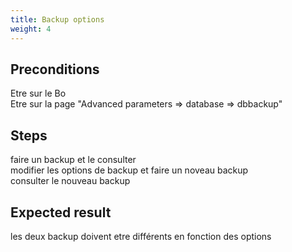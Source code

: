 ```yaml
---
title: Backup options
weight: 4
---
```


## Preconditions

Etre sur le Bo\
Etre sur la page "Advanced parameters => database => dbbackup"
## Steps

faire un backup et le consulter \
modifier les options de backup et faire un noveau backup\
consulter le nouveau backup

## Expected result

les deux backup doivent etre différents en fonction des options

